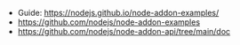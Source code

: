 - Guide: https://nodejs.github.io/node-addon-examples/
- https://github.com/nodejs/node-addon-examples
- https://github.com/nodejs/node-addon-api/tree/main/doc
